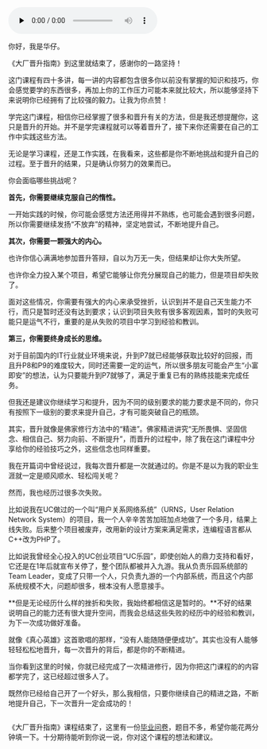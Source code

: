 <audio id="audio" title="结束语 | 晋升也是一种修行" controls="" preload="none"><source id="mp3" src="https://static001.geekbang.org/resource/audio/80/43/8059e203c41035974c737258fb1f5143.mp3"></audio>

你好，我是华仔。

《大厂晋升指南》到这里就结束了，感谢你的一路坚持！

这门课程有四十多讲，每一讲的内容都包含很多你以前没有掌握的知识和技巧，你会感觉要学的东西很多，再加上你的工作压力可能本来就比较大，所以能够坚持下来说明你已经拥有了比较强的毅力。让我为你点赞！

学完这门课程，相信你已经掌握了很多和晋升有关的方法，但是我还想提醒你，这只是晋升的开始。并不是学完课程就可以等着晋升了，接下来你还需要在自己的工作中实践这些方法。

无论是学习课程，还是工作实践，在我看来，这些都是你不断地挑战和提升自己的过程。至于晋升的结果，只是确认你努力的效果而已。

你会面临哪些挑战呢？

**首先，你需要继续克服自己的惰性。**

一开始实践的时候，你可能会感觉方法还用得并不熟练，也可能会遇到很多问题，所以你需要继续发扬“不放弃”的精神，坚定地尝试，不断地提升自己。

**其次，你需要一颗强大的内心。**

也许你信心满满地参加晋升答辩，自以为万无一失，但结果却让你大失所望。

也许你全力投入某个项目，希望它能够让你充分展现自己的能力，但是项目却失败了。

面对这些情况，你需要有强大的内心来承受挫折，认识到并不是自己天生能力不行，而只是暂时还没有达到要求；认识到项目失败有很多客观因素，暂时的失败可能只是运气不行，重要的是从失败的项目中学习到经验和教训。

**第三，你需要终身成长的思维。**

对于目前国内的IT行业就业环境来说，升到P7就已经能够获取比较好的回报，而且升P8和P9的难度较大，同时还需要一定的运气，所以很多朋友可能会产生“小富即安”的想法，认为只要能升到P7就够了，满足于重复已有的熟练技能来完成任务。

但我还是建议你继续学习和提升，因为不同的级别要求的能力要求是不同的，你只有按照下一级别的要求来提升自己，才有可能突破自己的瓶颈。

其实，晋升就像是佛家修行方法中的“精进”。佛家精进讲究“无所畏惧、坚固信念、相信自己、努力向前、不断提升”，而晋升的过程中，除了我在这门课程中分享给你的经验技巧之外，这些信念也同样重要。

我在开篇词中曾经说过，我每次晋升都是一次就通过的。你是不是以为我的职业生涯就一定是顺风顺水、轻松闯关呢？

然而，我也经历过很多次失败。

比如说我在UC做过的一个叫“用户关系网络系统”（URNS，User Relation Network System）的项目，我一个人辛辛苦苦加班加点地做了一个多月，结果上线失败。后来整个项目被废弃，改用新的设计方案来满足需求，连编程语言都从C++改为PHP了。

比如说我曾经全心投入的UC创业项目“UC乐园”，即使创始人的鼎力支持和看好，它还是在1年后就宣布关停了，整个团队都被并入九游。我从负责乐园系统部的Team Leader，变成了只带一个人，只负责九游的一个内部系统，而且这个内部系统规模不大，问题却很多，根本没有人愿意接手。

**但是无论经历什么样的挫折和失败，我始终都相信这是暂时的。**不好的结果说明自己的能力还有很大提升空间，而我会总结这些失败的经历中的经验和教训，为下一次成功做好准备。

就像《真心英雄》这首歌唱的那样，“没有人能随随便便成功”。其实也没有人能够轻轻松松地晋升，每一次晋升的背后，都是你的不断精进。

当你看到这里的时候，你就已经完成了一次精进修行，因为你把这门课程的的内容都学完了，这已经超过很多人了。

既然你已经给自己开了一个好头，那么我相信，只要你继续自己的精进之路，不断地提升自己，下一次晋升一定会成功的！

[<img src="https://static001.geekbang.org/resource/image/05/d4/05f2f7f105d18bfa5cb12c268d95e5d4.jpg" alt="">](https://jinshuju.net/f/w77V00)

《大厂晋升指南》课程结束了，这里有一份[毕业问卷](https://jinshuju.net/f/w77V00)，题目不多，希望你能花两分钟填一下。十分期待能听到你说一说，你对这个课程的想法和建议。
